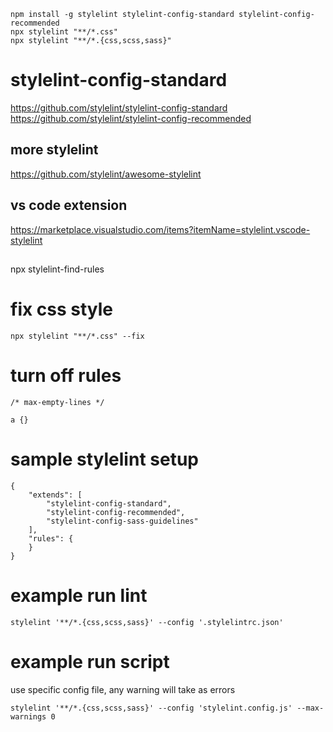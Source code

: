```
npm install -g stylelint stylelint-config-standard stylelint-config-recommended
npx stylelint "**/*.css"
npx stylelint "**/*.{css,scss,sass}"
```


# stylelint-config-standard
https://github.com/stylelint/stylelint-config-standard
https://github.com/stylelint/stylelint-config-recommended

## more stylelint
https://github.com/stylelint/awesome-stylelint

## vs code extension
https://marketplace.visualstudio.com/items?itemName=stylelint.vscode-stylelint

## 
npx stylelint-find-rules

# fix css style
```
npx stylelint "**/*.css" --fix 
```

# turn off rules
```
/* max-empty-lines */

a {}
```

# sample stylelint setup
```
{
    "extends": [
        "stylelint-config-standard", 
        "stylelint-config-recommended",
        "stylelint-config-sass-guidelines"
    ],
    "rules": {
    }
}
```

# example run lint
```
stylelint '**/*.{css,scss,sass}' --config '.stylelintrc.json'
```

# example run script
use specific config file, any warning will take as errors
```
stylelint '**/*.{css,scss,sass}' --config 'stylelint.config.js' --max-warnings 0
```